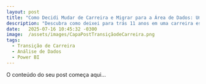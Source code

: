 ```yaml
---
layout: post
title: "Como Decidi Mudar de Carreira e Migrar para a Área de Dados: Um Relato Real de Transição Profissional"
description: "Descubra como deixei para trás 11 anos em uma carreira estável para me reinventar na área de Dados. Compartilho os desafios, aprendizados e conquistas dos primeiros meses dessa mudança — um relato sincero para quem pensa em dar um novo rumo à vida profissional."
date:   2025-07-16 10:45:32 -0300
image:  /assets/images/CapaPostTransiçãodeCarreira.png
tags:
  - Transição de Carreira
  - Análise de Dados
  - Power BI
---
```


O conteúdo do seu post começa aqui...
